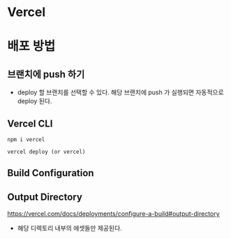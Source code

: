 # Vercel

# 배포 방법

## 브랜치에 push 하기

- deploy 할 브랜치를 선택할 수 있다. 해당 브랜치에 push 가 실행되면 자동적으로 deploy 된다.

## Vercel CLI

```
npm i vercel
```

```
vercel deploy (or vercel)
```

## Build Configuration
## Output Directory
https://vercel.com/docs/deployments/configure-a-build#output-directory
- 해당 디렉토리 내부의 에셋들만 제공된다.